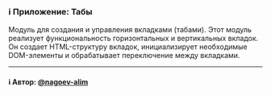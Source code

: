 ### ℹ️ Приложение: Табы

Модуль для создания и управления вкладками (табами).
Этот модуль реализует функциональность горизонтальных и вертикальных вкладок.
Он создает HTML-структуру вкладок, инициализирует необходимые DOM-элементы
и обрабатывает переключение между вкладками.

-----
#### ℹ️ Автор: [@nagoev-alim](https://github.com/nagoev-alim)

